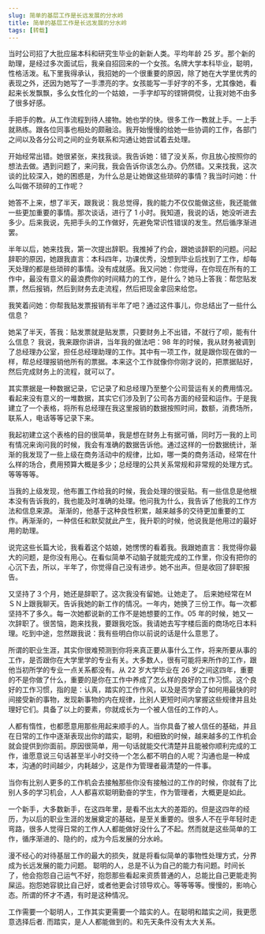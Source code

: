 ```yaml
---
slug: 简单的基层工作是长远发展的分水岭
title: 简单的基层工作是长远发展的分水岭
tags: [转载]
---
```


当时公司招了大批应届本科和研究生毕业的新新人类。平均年龄 25 岁。那个新的助理，是经过多次面试后，我亲自招回来的一个女孩。名牌大学本科毕业，聪明，性格活泼。私下里我得承认，我招她的一个很重要的原因，除了她在大学里优秀的表现之外，还因为她写了一手漂亮的字。女孩能写一手好字的不多，尤其像她，看起来长发飘飘，多么女性化的一个姑娘，一手字却写的铿锵倜傥，让我对她不由多了很多好感。

<!-- truncate -->

手把手的教。从工作流程到待人接物。她也学的快。很多工作一教就上手。一上手就熟练。跟各位同事也相处的颇融洽。我开始慢慢的给她一些协调的工作，各部门之间以及各分公司之间的业务联系和沟通让她尝试着去处理。

开始经常出错。她很紧张，来找我谈。我告诉她：错了没关系，你且放心按照你的想法去做。遇到问题了，来问我，我会告诉你该怎么办。仍然错。又来找我，这次谈的比较深入，她的困惑是，为什么总是让她做这些琐碎的事情？我当时问她：什么叫做不琐碎的工作呢？

她答不上来，想了半天，跟我说：我总觉得，我的能力不仅仅能做这些，我还能做一些更加重要的事情。那次谈话，进行了 1 小时。我知道，我说的话，她没听进去多少。后来我说，先把手头的工作做好，先避免常识性错误的发生。然后循序渐进罢。

半年以后，她来找我，第一次提出辞职。我推掉了约会，跟她谈辞职的问题。问起辞职的原因，她跟我直言：本科四年，功课优秀，没想到毕业后找到了工作，却每天处理的都是些琐碎的事情。没有成就感。我又问她：你觉得，在你现在所有的工作中，最没有意义的最浪费你的时间精力的工作，是什么？她马上答我：帮您贴发票，然后报销，然后到财务去走流程，然后把现金拿回来给您。

我笑着问她：你帮我贴发票报销有半年了吧？通过这件事儿，你总结出了一些什么信息？

她呆了半天，答我：贴发票就是贴发票，只要财务上不出错，不就行了呗，能有什么信息？
我说，我来跟你讲讲，当年我的做法吧：98 年的时候，我从财务被调到了总经理办公室，担任总经理助理的工作。其中有一项工作，就是跟你现在做的一样，帮总经理报销他所有的票据。本来这个工作就像你你刚才说的，把票据贴好，然后完成财务上的流程，就可以了。

其实票据是一种数据记录，它记录了和总经理乃至整个公司营运有关的费用情况。看起来没有意义的一堆数据，其实它们涉及到了公司各方面的经营和运作。于是我建立了一个表格，将所有总经理在我这里报销的数据按照时间，数额，消费场所，联系人，电话等等记录下来。

我起初建立这个表格的目的很简单，我是想在财务上有据可循，同时万一我的上司有情况来询问我的时候，我会有准确的数据告诉他。通过这样的一份数据统计，渐渐的我发现了一些上级在商务活动中的规律，比如，哪一类的商务活动，经常在什么样的场合，费用预算大概是多少；总经理的公共关系常规和非常规的处理方式。等等等等。

当我的上级发现，他布置工作给我的时候，我会处理的很妥贴。有一些信息是他根本没有告诉我的，我也能及时准确的处理。他问我为什么，我告诉了他我的工作方法和信息来源。 渐渐的，他基于这种良性积累，越来越多的交待更加重要的工作。再渐渐的，一种信任和默契就此产生，我升职的时候，他说我是他用过的最好用的助理。

说完这些长篇大论，我看着这个姑娘，她愣愣的看着我。我跟她直言：我觉得你最大的问题，是你没有用心。在看似简单不动脑子就能完成的工作里，你没有把你的心沉下去，所以，半年了，你觉得自己没有进步。她不出声。但是收回了辞职报告。

又坚持了３个月，她还是辞职了。这次我没有留她。让她走了。 后来她经常在ＭＳＮ上跟我聊天。告诉我她的新工作的情况。一年内，她换了三份工作。每一次都坚持不了多久。每一次她都说新的工作不是她想要的工作。05 年的时候，她又一次辞职了。很苦恼，跑来找我，要跟我吃饭。我请她去写字楼后面的商场吃日本料理。吃到中途，忽然跟我说：我有些明白你以前说的话是什么意思了。

所谓的职业生涯，其实你很难预测到你将来真正要从事什么工作，将来所要从事的工作，是否跟你在大学里学的专业有关。大多数人，很有可能将来所作的工作，跟他当初所学的专业一点关系都没有。从 22 岁大学毕业在 26 岁之间这四年，重要的不是你做了什么，重要的是你在工作中养成了怎么样的良好的工作习惯。这个良好的工作习惯，指的是：认真，踏实的工作作风，以及是否学会了如何用最快的时间接受新的事物，发现新事物的内在规律，比别人更短时间内掌握这些规律并且处理好它们。具备了以上的要素，你就成长为一个被人信任的工作的人。

人都有惰性，也都愿意用那些用起来顺手的人。当你具备了被人信任的基础，并且在日常的工作中逐渐表现出你的踏实，聪明，和细致的时候，越来越多的工作机会就会提供到你面前。原因很简单，用一句话就能交代清楚并且能被你顺利完成的工作，谁愿意说三句话甚至半小时交待一个怎么都不明白的人呢？沟通也是一种成本，沟通的时间越少，内耗越少，这是作为管理者最清楚的一件事。

当你有比别人更多的工作机会去接触那些你没有接触过的工作的时候，你就有了比别人多的学习机会，人人都喜欢聪明勤奋的学生，作为管理者，大概更是如此。

一个新手，大多数新手，在这四年里，是看不出太大的差距的。但是这四年的经历，为以后的职业生涯的发展奠定的基础，是至关重要的。很多人不在乎年轻时走弯路，很多人觉得日常的工作人人都能做好没什么了不起。然而就是这些简单的工作，循序渐进的、隐约的，成为今后发展的分水岭。

漫不经心的对待基层工作的最大的损失，就是将看似简单的事物性处理方式，分界成为长远发展的能力问题。
聪明的人，总是不认为自己的能力有问题。时间长了，他会抱怨自己运气不好，抱怨那些看起来资质普通的人，总能比自己更能走狗屎运。抱怨她容貌比自己好，或者他更会讨领导欢心。等等等等。慢慢的，影响心态。所谓的怀才不遇，有时是这种情况。

工作需要一个聪明人，工作其实更需要一个踏实的人。在聪明和踏实之间，我更愿意选择后者. 而踏实，是人人都能做到的。和先天条件没有太大关系。

